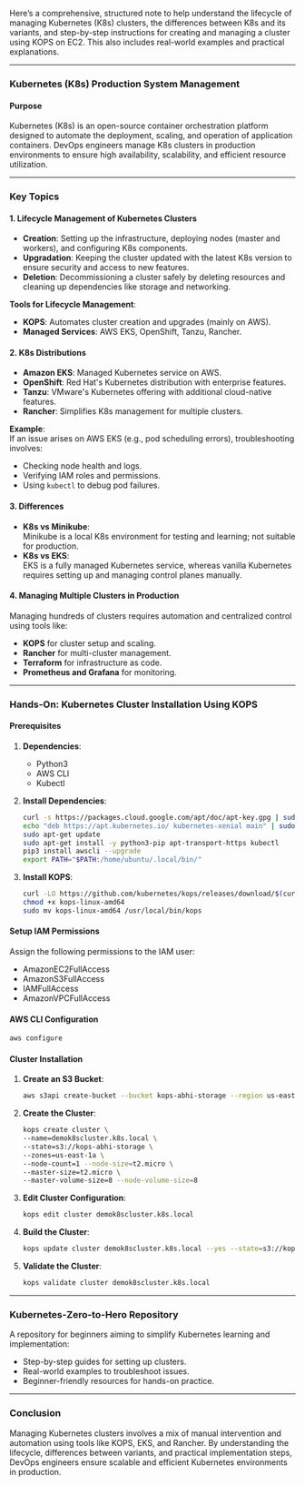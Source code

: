 Here’s a comprehensive, structured note to help understand the lifecycle of managing Kubernetes (K8s) clusters, the differences between K8s and its variants, and step-by-step instructions for creating and managing a cluster using KOPS on EC2. This also includes real-world examples and practical explanations.

---

### **Kubernetes (K8s) Production System Management**

#### **Purpose**
Kubernetes (K8s) is an open-source container orchestration platform designed to automate the deployment, scaling, and operation of application containers. DevOps engineers manage K8s clusters in production environments to ensure high availability, scalability, and efficient resource utilization.

---

### **Key Topics**

#### 1. **Lifecycle Management of Kubernetes Clusters**
   - **Creation**: 
     Setting up the infrastructure, deploying nodes (master and workers), and configuring K8s components.
   - **Upgradation**: 
     Keeping the cluster updated with the latest K8s version to ensure security and access to new features.
   - **Deletion**: 
     Decommissioning a cluster safely by deleting resources and cleaning up dependencies like storage and networking.

   **Tools for Lifecycle Management**:
   - **KOPS**: Automates cluster creation and upgrades (mainly on AWS).
   - **Managed Services**: AWS EKS, OpenShift, Tanzu, Rancher.

#### 2. **K8s Distributions**
   - **Amazon EKS**: Managed Kubernetes service on AWS.
   - **OpenShift**: Red Hat's Kubernetes distribution with enterprise features.
   - **Tanzu**: VMware's Kubernetes offering with additional cloud-native features.
   - **Rancher**: Simplifies K8s management for multiple clusters.

   **Example**:  
   If an issue arises on AWS EKS (e.g., pod scheduling errors), troubleshooting involves:
   - Checking node health and logs.
   - Verifying IAM roles and permissions.
   - Using `kubectl` to debug pod failures.

#### 3. **Differences**
   - **K8s vs Minikube**:  
     Minikube is a local K8s environment for testing and learning; not suitable for production.
   - **K8s vs EKS**:  
     EKS is a fully managed Kubernetes service, whereas vanilla Kubernetes requires setting up and managing control planes manually.

#### 4. **Managing Multiple Clusters in Production**
   Managing hundreds of clusters requires automation and centralized control using tools like:
   - **KOPS** for cluster setup and scaling.
   - **Rancher** for multi-cluster management.
   - **Terraform** for infrastructure as code.
   - **Prometheus and Grafana** for monitoring.

---

### **Hands-On: Kubernetes Cluster Installation Using KOPS**

#### **Prerequisites**
1. **Dependencies**:
   - Python3
   - AWS CLI
   - Kubectl
2. **Install Dependencies**:
   ```bash
   curl -s https://packages.cloud.google.com/apt/doc/apt-key.gpg | sudo apt-key add -
   echo "deb https://apt.kubernetes.io/ kubernetes-xenial main" | sudo tee -a /etc/apt/sources.list.d/kubernetes.list
   sudo apt-get update
   sudo apt-get install -y python3-pip apt-transport-https kubectl
   pip3 install awscli --upgrade
   export PATH="$PATH:/home/ubuntu/.local/bin/"
   ```

3. **Install KOPS**:
   ```bash
   curl -LO https://github.com/kubernetes/kops/releases/download/$(curl -s https://api.github.com/repos/kubernetes/kops/releases/latest | grep tag_name | cut -d '"' -f 4)/kops-linux-amd64
   chmod +x kops-linux-amd64
   sudo mv kops-linux-amd64 /usr/local/bin/kops
   ```

#### **Setup IAM Permissions**
   Assign the following permissions to the IAM user:
   - AmazonEC2FullAccess
   - AmazonS3FullAccess
   - IAMFullAccess
   - AmazonVPCFullAccess

#### **AWS CLI Configuration**
   ```bash
   aws configure
   ```

#### **Cluster Installation**
1. **Create an S3 Bucket**:
   ```bash
   aws s3api create-bucket --bucket kops-abhi-storage --region us-east-1
   ```

2. **Create the Cluster**:
   ```bash
   kops create cluster \
   --name=demok8scluster.k8s.local \
   --state=s3://kops-abhi-storage \
   --zones=us-east-1a \
   --node-count=1 --node-size=t2.micro \
   --master-size=t2.micro \
   --master-volume-size=8 --node-volume-size=8
   ```

3. **Edit Cluster Configuration**:
   ```bash
   kops edit cluster demok8scluster.k8s.local
   ```

4. **Build the Cluster**:
   ```bash
   kops update cluster demok8scluster.k8s.local --yes --state=s3://kops-abhi-storage
   ```

5. **Validate the Cluster**:
   ```bash
   kops validate cluster demok8scluster.k8s.local
   ```

---

### **Kubernetes-Zero-to-Hero Repository**
A repository for beginners aiming to simplify Kubernetes learning and implementation:
- Step-by-step guides for setting up clusters.
- Real-world examples to troubleshoot issues.
- Beginner-friendly resources for hands-on practice.

--- 

### **Conclusion**
Managing Kubernetes clusters involves a mix of manual intervention and automation using tools like KOPS, EKS, and Rancher. By understanding the lifecycle, differences between variants, and practical implementation steps, DevOps engineers ensure scalable and efficient Kubernetes environments in production.